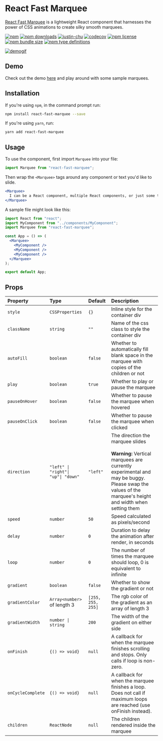 # React Fast Marquee

[React Fast Marquee](https://www.react-fast-marquee.com) is a lightweight React component that harnesses the power of CSS animations to create silky smooth marquees.

[![npm](https://img.shields.io/npm/v/react-fast-marquee.svg)](https://www.npmjs.com/package/react-fast-marquee)
[![npm downloads](https://img.shields.io/npm/dt/react-fast-marquee.svg)](https://www.npmjs.com/package/react-fast-marquee)
[![justin-chu](https://circleci.com/gh/justin-chu/react-fast-marquee.svg?style=svg)](https://circleci.com/gh/justin-chu/react-fast-marquee)
[![codecov](https://codecov.io/gh/justin-chu/react-fast-marquee/branch/master/graph/badge.svg?token=52Q4YZYFME)](https://codecov.io/gh/justin-chu/react-fast-marquee)
[![npm license](https://img.shields.io/npm/l/react-fast-marquee.svg)](https://www.npmjs.com/package/react-fast-marquee)
[![npm bundle size](https://img.shields.io/bundlephobia/min/react-fast-marquee.svg)](https://bundlephobia.com/result?p=react-fast-marquee)
[![npm type definitions](https://img.shields.io/npm/types/react-fast-marquee.svg)](https://www.npmjs.com/package/react-fast-marquee)

[![demogif][2]][1]

[1]: https://www.react-fast-marquee.com
[2]: https://media.giphy.com/media/6ritiN2cpvpsyz4fo6/giphy.gif "demo gif"

## Demo

Check out the demo [here](https://www.react-fast-marquee.com) and play around with some sample marquees.

## Installation

If you're using `npm`, in the command prompt run:

```sh
npm install react-fast-marquee --save
```

If you're using `yarn`, run:

```sh
yarn add react-fast-marquee
```

## Usage

To use the component, first import `Marquee` into your file:

```jsx
import Marquee from "react-fast-marquee";
```

Then wrap the `<Marquee>` tags around any component or text you'd like to slide.

```jsx
<Marquee>
  I can be a React component, multiple React components, or just some text.
</Marquee>
```

A sample file might look like this:

```jsx
import React from "react";
import MyComponent from "../components/MyComponent";
import Marquee from "react-fast-marquee";

const App = () => (
  <Marquee>
    <MyComponent />
    <MyComponent />
    <MyComponent />
  </Marquee>
);

export default App;
```

## Props

| Property          | Type                                | Default           | Description                                                                                                                                                                                          |
| :---------------- | :---------------------------------- | :---------------- | :--------------------------------------------------------------------------------------------------------------------------------------------------------------------------------------------------- |
| `style`           | `CSSProperties`                     | `{}`              | Inline style for the container div                                                                                                                                                                   |
| `className`       | `string`                            | `""`              | Name of the css class to style the container div                                                                                                                                                     |
| `autoFill`        | `boolean`                           | `false`           | Whether to automatically fill blank space in the marquee with copies of the children or not                                                                                                          |
| `play`            | `boolean`                           | `true`            | Whether to play or pause the marquee                                                                                                                                                                 |
| `pauseOnHover`    | `boolean`                           | `false`           | Whether to pause the marquee when hovered                                                                                                                                                            |
| `pauseOnClick`    | `boolean`                           | `false`           | Whether to pause the marquee when clicked                                                                                                                                                            |
| `direction`       | `"left" \| "right"\| "up"\| "down"` | `"left"`          | The direction the marquee slides <br /><br /> **Warning:** Vertical marquees are currently experimental and may be buggy. Please swap the values of the marquee's height and width when setting them |
| `speed`           | `number`                            | `50`              | Speed calculated as pixels/second                                                                                                                                                                    |
| `delay`           | `number`                            | `0`               | Duration to delay the animation after render, in seconds                                                                                                                                             |
| `loop`            | `number`                            | `0`               | The number of times the marquee should loop, 0 is equivalent to infinite                                                                                                                             |
| `gradient`        | `boolean`                           | `false`           | Whether to show the gradient or not                                                                                                                                                                  |
| `gradientColor`   | `Array<number>` of length 3         | `[255, 255, 255]` | The rgb color of the gradient as an array of length 3                                                                                                                                                |
| `gradientWidth`   | `number \| string`                  | `200`             | The width of the gradient on either side                                                                                                                                                             |
| `onFinish`        | `{() => void}`                      | `null`            | A callback for when the marquee finishes scrolling and stops. Only calls if loop is non-zero.                                                                                                        |
| `onCycleComplete` | `{() => void}`                      | `null`            | A callback for when the marquee finishes a loop. Does not call if maximum loops are reached (use onFinish instead).                                                                                  |
| `children`        | `ReactNode`                         | `null`            | The children rendered inside the marquee                                                                                                                                                             |
